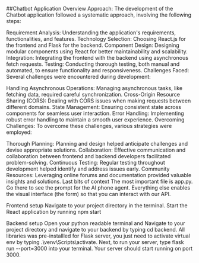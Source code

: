 ##Chatbot Application Overview
Approach:
The development of the Chatbot application followed a systematic approach, involving the following steps:

Requirement Analysis: Understanding the application's requirements, functionalities, and features.
Technology Selection: Choosing React.js for the frontend and Flask for the backend.
Component Design: Designing modular components using React for better maintainability and scalability.
Integration: Integrating the frontend with the backend using asynchronous fetch requests.
Testing: Conducting thorough testing, both manual and automated, to ensure functionality and responsiveness.
Challenges Faced:
Several challenges were encountered during development:

Handling Asynchronous Operations: Managing asynchronous tasks, like fetching data, required careful synchronization.
Cross-Origin Resource Sharing (CORS): Dealing with CORS issues when making requests between different domains.
State Management: Ensuring consistent state across components for seamless user interaction.
Error Handling: Implementing robust error handling to maintain a smooth user experience.
Overcoming Challenges:
To overcome these challenges, various strategies were employed:

Thorough Planning: Planning and design helped anticipate challenges and devise appropriate solutions.
Collaboration: Effective communication and collaboration between frontend and backend developers facilitated problem-solving.
Continuous Testing: Regular testing throughout development helped identify and address issues early.
Community Resources: Leveraging online forums and documentation provided valuable insights and solutions.
Last bits of context
The most important file is app.py. Go there to see the prompt for the AI phone agent. Everything else enables the visual interface (the form) so that you can interact with our API.

Frontend setup
Navigate to your project directory in the terminal.
Start the React application by running npm start

Backend setup
Open your python readable terminal and Navigate to your project directory and navigate to your backend by typing cd backend.
All libraries was pre-installled for Flask server, you just need to activate virtual env by typing .\venv\Scripts\activate.
Next, to run your server, type flask run --port=3000 into your terminal. Your server should start running on port 3000.
